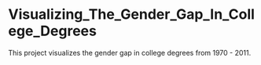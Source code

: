 # Visualizing_The_Gender_Gap_In_College_Degrees

This project visualizes the gender gap in college degrees from 1970 - 2011.
